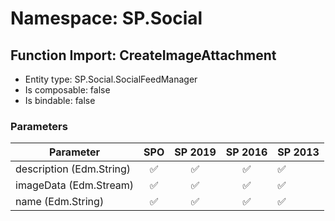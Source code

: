 # Namespace: SP.Social

## Function Import: CreateImageAttachment

- Entity type: SP.Social.SocialFeedManager
- Is composable: false
- Is bindable: false

### Parameters

Parameter | SPO | SP 2019 | SP 2016 | SP 2013
----------|:---:|:-------:|:-------:|:-------
description (Edm.String) | ✅ | ✅ | ✅ | ✅
imageData (Edm.Stream) | ✅ | ✅ | ✅ | ✅
name (Edm.String) | ✅ | ✅ | ✅ | ✅